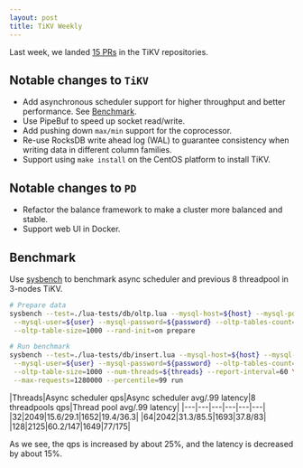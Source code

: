 ```yaml
---
layout: post
title: TiKV Weekly
---
```


Last week, we landed [15 PRs](https://github.com/pulls?utf8=%E2%9C%93&q=repo%3Apingcap%2Ftikv+repo%3Apingcap%2Fpd+is%3Apr+is%3Amerged+closed%3A2016-07-16..2016-07-22+) in the TiKV repositories.

## Notable changes to `TiKV`

+ Add asynchronous scheduler support for higher throughput and better performance. See [Benchmark](#Benchmark).
+ Use PipeBuf to speed up socket read/write. 
+ Add pushing down `max/min` support for the coprocessor. 
+ Re-use RocksDB write ahead log (WAL) to guarantee consistency when writing data in different column families.
+ Support using `make install` on the CentOS platform to install TiKV.

## Notable changes to `PD`

+ Refactor the balance framework to make a cluster more balanced and stable. 
+ Support web UI in Docker.

## Benchmark

Use [sysbench](https://github.com/pingcap/tidb-bench/tree/master/sysbench) to benchmark async scheduler and previous 8 threadpool in 3-nodes TiKV.

```bash
# Prepare data
sysbench --test=./lua-tests/db/oltp.lua --mysql-host=${host} --mysql-port=${port} \
 --mysql-user=${user} --mysql-password=${password} --oltp-tables-count=$1 \
 --oltp-table-size=1000 --rand-init=on prepare

# Run benchmark
sysbench --test=./lua-tests/db/insert.lua --mysql-host=${host} --mysql-port=${port} \
 --mysql-user=${user} --mysql-password=${password} --oltp-tables-count=1 \
 --oltp-table-size=1000 --num-threads=${threads} --report-interval=60 \
 --max-requests=1280000 --percentile=99 run
```

|Threads|Async scheduler qps|Async scheduler avg/.99 latency|8 threadpools qps|Thread pool avg/.99 latency|
|---|---|---|---|---|---|
|32|2049|15.6/29.1|1652|19.4/36.3|
|64|2042|31.3/85.5|1693|37.8/83|
|128|2125|60.2/147|1649|77/175|

As we see, the qps is increased by about 25%, and the latency is decreased by about 15%.

